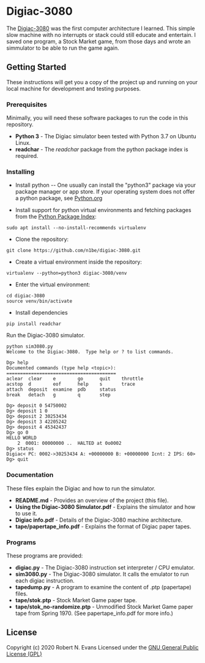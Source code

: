 # Digiac-3080

The [Digiac-3080](https://digiac3080.wordpress.com/ "Extinct Computer Tribute Blog") was the first computer architecture I learned.  This simple slow machine with no interrupts or stack could still educate and entertain.  I saved one program, a Stock Market game, from those days and wrote an simmulator to be able to run the game again.

## Getting Started

These instructions will get you a copy of the project up and running on your local machine for development and testing purposes.

### Prerequisites

Minimally, you will need these software packages to run the code in this repository.
- **Python 3** - The Digiac simulator been tested with Python 3.7 on Ubuntu Linux.
- **readchar** - The _readchar_ package from the python package index is required.

### Installing

- Install python -- One usually can install the "python3" package via your package manager or app store.  If your operating system does not offer a python package, see [Python.org](https://www.python.org/)

- Install support for python virtual environments and fetching packages from the [Python Package Index](https://pypi.org/):
```
sudo apt install --no-install-recommends virtualenv
```

- Clone the repository:
```
git clone https://github.com/n1be/digiac-3080.git
```

- Create a virtual environment inside the repository:
```
virtualenv --python=python3 digiac-3080/venv
```

- Enter the virtual environment:
```
cd digiac-3080
source venv/bin/activate
```

- Install dependencies
```
pip install readchar
```

Run the Digiac-3080 simulator.
```
python sim3080.py 
Welcome to the Digiac-3080.  Type help or ? to list commands.

Dg> help
Documented commands (type help <topic>):
========================================
aclear  clear    e        go      quit    throttle
acstop  d        eof      help    s       trace
attach  deposit  examine  pdb     status
break   detach   g        q       step

Dg> deposit 0 54750002
Dg> deposit 1 0
Dg> deposit 2 30253434
Dg> deposit 3 42205242
Dg> deposit 4 45342437
Dg> go 0
HELLO WORLD
    2  0001: 00000000 ..  HALTED at 0o0002
Dg> status
Digiac< PC: 0002->30253434 A: +00000000 B: +00000000 Icnt: 2 IPS: 60>
Dg> quit
```

### Documentation
These files explain the Digiac and how to run the simulator.
- **README.md** - Provides an overview of the project (this file).
- **Using the Digiac-3080 Simulator.pdf** - Explains the simulator and how to use it.
- **Digiac info.pdf** - Details of the Digiac-3080 machine architecture.
- **tape/papertape_info.pdf** - Explains the format of Digiac paper tapes.

### Programs
These programs are provided:
- **digiac.py** - The Digiac-3080 instruction set interpreter / CPU emulator.
- **sim3080.py** - The Digiac-3080 simulator.  It calls the emulator to run each digiac instruction.
- **tapedump.py** - A program to examine the content of .ptp (papertape) files.
- **tape/stok.ptp** - Stock Market Game paper tape.
- **tape/stok_no-randomize.ptp** - Unmodified Stock Market Game paper tape from Spring 1970.  (See papertape_info.pdf for more info.)

## License
Copyright (c) 2020 Robert N. Evans
Licensed under the [GNU General Public License (GPL)](https://opensource.org/licenses/GPL-3.0)


